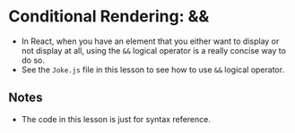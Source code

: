 # Conditional Rendering: &&
- In React, when you have an element that you either want to display or not display at all, using the `&&` logical operator is a really concise way to do so.
- See the `Joke.js` file in this lesson to see how to use `&&` logical operator.

## Notes
- The code in this lesson is just for syntax reference.
